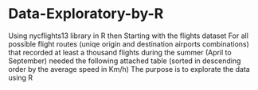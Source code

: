 # Data-Exploratory-by-R
Using nycflights13 library in R then Starting with the flights dataset For all possible flight routes (uniqe origin and destination airports combinations) that recorded at least a thousand flights during the summer (April to September) needed the following attached table (sorted in descending order by the average speed in Km/h)
The purpose is to explorate the data using R

